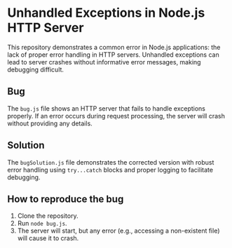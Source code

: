 # Unhandled Exceptions in Node.js HTTP Server

This repository demonstrates a common error in Node.js applications: the lack of proper error handling in HTTP servers.  Unhandled exceptions can lead to server crashes without informative error messages, making debugging difficult.

## Bug

The `bug.js` file shows an HTTP server that fails to handle exceptions properly.  If an error occurs during request processing, the server will crash without providing any details.

## Solution

The `bugSolution.js` file demonstrates the corrected version with robust error handling using `try...catch` blocks and proper logging to facilitate debugging.

## How to reproduce the bug

1. Clone the repository.
2. Run `node bug.js`.
3. The server will start, but any error (e.g., accessing a non-existent file) will cause it to crash.